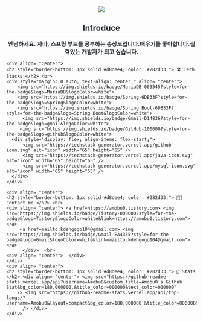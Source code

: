 




<div align= "center">
    <img src="https://capsule-render.vercel.app/api?type=waving&color=72d73c&height=180&text=백엔드%20개발자%20&animation=&fontColor=ffffff&fontSize=50" />
    </div>
    <div align= "center"> 
    <h2 style="border-bottom: 1px solid #d8dee4; color: #282d33;"> Introduce </h2>  
    <div style="font-weight: 700; font-size: 15px; text-align: center; color: #282d33;"> 안녕하세요. 자바, 스프링 부트를 공부하는 송상도입니다.</li></li>배우기를 좋아합니다.</li></li>실력있는 개발자가 되고 싶습니다.</li></li> 
    </div> 
    </div>
    
    <div align= "center">
    <h2 style="border-bottom: 1px solid #d8dee4; color: #282d33;"> 🛠️ Tech Stacks </h2> <br> 
    <div style="margin: 0 auto; text-align: center;" align= "center"> 
        <img src="https://img.shields.io/badge/MariaDB-003545?style=for-the-badge&logo=MariaDB&logoColor=white">
        <img src="https://img.shields.io/badge/Spring-6DB33F?style=for-the-badge&logo=Spring&logoColor=white">
        <img src="https://img.shields.io/badge/Spring Boot-6DB33F?style=for-the-badge&logo=Spring Boot&logoColor=white">
          <img src="https://img.shields.io/badge/Gmail-D14836?style=for-the-badge&logo=gmail&logoColor=white">
         <img src="https://img.shields.io/badge/GitHub-100000?style=for-the-badge&logo=github&logoColor=white">
      <div style="display: flex; align-items: flex-start;">
          <img src="https://techstack-generator.vercel.app/github-icon.svg" alt="icon" width="65" height="65" />
          <img src="https://techstack-generator.vercel.app/java-icon.svg" alt="icon" width="65" height="65" />
          <img src="https://techstack-generator.vercel.app/mysql-icon.svg" alt="icon" width="65" height="65" />
      </div>     
    </div>
    
    <div align= "center">
    <h2 style="border-bottom: 1px solid #d8dee4; color: #282d33;"> 🧑‍💻 Contact me </h2> <br> 
    <div align= "center"> <a href=https://amobu0.tistory.com> <img src="https://img.shields.io/badge/Tistory-000000?style=for-the-badge&logo=Tistory&logoColor=white&link=https://amobu0.tistory.com"> </a>
         <a href=mailto:kdehgogo104@gmail.com> <img src="https://img.shields.io/badge/Gmail-EA4335?style=for-the-badge&logo=Gmail&logoColor=white&link=mailto:kdehgogo104@gmail.com"> </a>
          </div>  <br> 
    <div align= "center">  </div> 
    </div>
    <div align= "center"> 
    <h2 style="border-bottom: 1px solid #d8dee4; color: #282d33;"> 🏅 Stats </h2> <div align= "center"> <img src="https://github-readme-stats.vercel.app/api?username=Amobu0&custom_title=Amobu0's Github Stat&bg_color=180,000000,&title_color=000000&text_color=000000"
        /> <img src="https://github-readme-stats.vercel.app/api/top-langs/?username=Amobu0&layout=compact&bg_color=180,000000,&title_color=000000&text_color=000000"
          /> </div> 
    </div>
    
